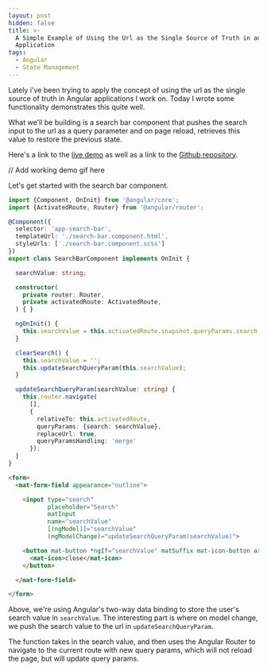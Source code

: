 ```yaml
---
layout: post
hidden: false
title: >-
  A Simple Example of Using the Url as the Single Source of Truth in an Angular
  Application
tags:
  - Angular
  - State Management
---
```

Lately i've been trying to apply the concept of using the url as the single source of truth in Angular applications I work on. Today I wrote some functionality demonstrates this quite well.

What we'll be building is a search bar component that pushes the search input to the url as a query parameter and on page reload, retrieves this value to restore the previous state. 

Here's a link to the [live demo](https://leonelngande.github.io/material-icons-offline/) as well as a link to the [Github repository](https://github.com/leonelngande/material-icons-offline).

// Add working demo gif here

Let's get started with the search bar component.

```typescript
import {Component, OnInit} from '@angular/core';
import {ActivatedRoute, Router} from '@angular/router';

@Component({
  selector: 'app-search-bar',
  templateUrl: './search-bar.component.html',
  styleUrls: ['./search-bar.component.scss']
})
export class SearchBarComponent implements OnInit {

  searchValue: string;

  constructor(
    private router: Router,
    private activatedRoute: ActivatedRoute,
  ) { }

  ngOnInit() {
    this.searchValue = this.activatedRoute.snapshot.queryParams.search;
  }

  clearSearch() {
    this.searchValue = '';
    this.updateSearchQueryParam(this.searchValue);
  }

  updateSearchQueryParam(searchValue: string) {
    this.router.navigate(
      [],
      {
        relativeTo: this.activatedRoute,
        queryParams: {search: searchValue},
        replaceUrl: true,
        queryParamsHandling: 'merge'
      });
  }
}
```

```html
<form>
  <mat-form-field appearance="outline">

    <input type="search"
           placeholder="Search"
           matInput
           name="searchValue"
           [(ngModel)]="searchValue"
           (ngModelChange)="updateSearchQueryParam(searchValue)">

    <button mat-button *ngIf="searchValue" matSuffix mat-icon-button aria-label="Clear" (click)="clearSearch()">
      <mat-icon>close</mat-icon>
    </button>

  </mat-form-field>

</form>
```

Above, we're using Angular's two-way data binding to store the user's search value in `searchValue`. The interesting part is where on model change, we push the search value to the url in `updateSearchQueryParam`.

The function takes in the search value, and then uses the Angular Router to navigate to the current route with new query params, which will not reload the page, but will update query params.
